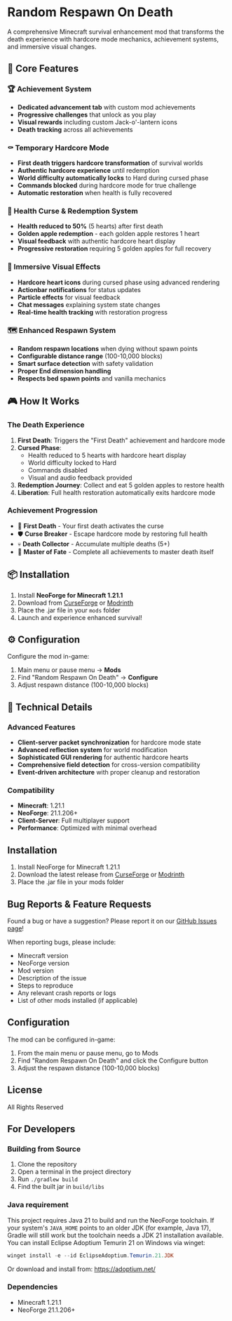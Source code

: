 # Random Respawn On Death

A comprehensive Minecraft survival enhancement mod that transforms the death experience with hardcore mode mechanics, achievement systems, and immersive visual changes.

## 🎯 Core Features

### 🏆 Achievement System
- **Dedicated advancement tab** with custom mod achievements
- **Progressive challenges** that unlock as you play
- **Visual rewards** including custom Jack-o'-lantern icons
- **Death tracking** across all achievements

### ⚰️ Temporary Hardcore Mode
- **First death triggers hardcore transformation** of survival worlds
- **Authentic hardcore experience** until redemption
- **World difficulty automatically locks** to Hard during cursed phase
- **Commands blocked** during hardcore mode for true challenge
- **Automatic restoration** when health is fully recovered

### 💖 Health Curse & Redemption System
- **Health reduced to 50%** (5 hearts) after first death
- **Golden apple redemption** - each golden apple restores 1 heart
- **Visual feedback** with authentic hardcore heart display
- **Progressive restoration** requiring 5 golden apples for full recovery

### 🎨 Immersive Visual Effects
- **Hardcore heart icons** during cursed phase using advanced rendering
- **Actionbar notifications** for status updates
- **Particle effects** for visual feedback
- **Chat messages** explaining system state changes
- **Real-time health tracking** with restoration progress

### 🗺️ Enhanced Respawn System
- **Random respawn locations** when dying without spawn points
- **Configurable distance range** (100-10,000 blocks)
- **Smart surface detection** with safety validation
- **Proper End dimension handling**
- **Respects bed spawn points** and vanilla mechanics

## 🎮 How It Works

### The Death Experience
1. **First Death**: Triggers the "First Death" achievement and hardcore mode
2. **Cursed Phase**: 
   - Health reduced to 5 hearts with hardcore heart display
   - World difficulty locked to Hard
   - Commands disabled
   - Visual and audio feedback provided
3. **Redemption Journey**: Collect and eat 5 golden apples to restore health
4. **Liberation**: Full health restoration automatically exits hardcore mode

### Achievement Progression
- 🎃 **First Death** - Your first death activates the curse
- 🛡️ **Curse Breaker** - Escape hardcore mode by restoring full health  
- 💀 **Death Collector** - Accumulate multiple deaths (5+)
- 👑 **Master of Fate** - Complete all achievements to master death itself

## 📦 Installation

1. Install **NeoForge for Minecraft 1.21.1**
2. Download from [CurseForge](https://www.curseforge.com/minecraft/mc-mods/random-respawn-on-death-neoforge-forge-quilt) or [Modrinth](https://modrinth.com/mod/random-respawn-on-death)
3. Place the .jar file in your `mods` folder
4. Launch and experience enhanced survival!

## ⚙️ Configuration

Configure the mod in-game:
1. Main menu or pause menu → **Mods**
2. Find "Random Respawn On Death" → **Configure**
3. Adjust respawn distance (100-10,000 blocks)

## 🔧 Technical Details

### Advanced Features
- **Client-server packet synchronization** for hardcore mode state
- **Advanced reflection system** for world modification
- **Sophisticated GUI rendering** for authentic hardcore hearts
- **Comprehensive field detection** for cross-version compatibility
- **Event-driven architecture** with proper cleanup and restoration

### Compatibility
- **Minecraft**: 1.21.1
- **NeoForge**: 21.1.206+
- **Client-Server**: Full multiplayer support
- **Performance**: Optimized with minimal overhead

## Installation

1. Install NeoForge for Minecraft 1.21.1
2. Download the latest release from [CurseForge](https://www.curseforge.com/minecraft/mc-mods/random-respawn-on-death-neoforge-forge-quilt) or [Modrinth](https://modrinth.com/mod/random-respawn-on-death)
3. Place the .jar file in your mods folder

## Bug Reports & Feature Requests

Found a bug or have a suggestion? Please report it on our [GitHub Issues page](https://github.com/TheeMrCheeky/random-respawn-on-death/issues)!

When reporting bugs, please include:
- Minecraft version
- NeoForge version
- Mod version
- Description of the issue
- Steps to reproduce
- Any relevant crash reports or logs
- List of other mods installed (if applicable)

## Configuration

The mod can be configured in-game:

1. From the main menu or pause menu, go to Mods
2. Find "Random Respawn On Death" and click the Configure button
3. Adjust the respawn distance (100-10,000 blocks)

## License

All Rights Reserved

## For Developers

### Building from Source

1. Clone the repository
2. Open a terminal in the project directory
3. Run `./gradlew build`
4. Find the built jar in `build/libs`

### Java requirement

This project requires Java 21 to build and run the NeoForge toolchain. If your system's `JAVA_HOME` points to an older JDK (for example, Java 17), Gradle will still work but the toolchain needs a JDK 21 installation available. You can install Eclipse Adoptium Temurin 21 on Windows via winget:

```powershell
winget install -e --id EclipseAdoptium.Temurin.21.JDK
```

Or download and install from: https://adoptium.net/

### Dependencies

- Minecraft 1.21.1
- NeoForge 21.1.206+
